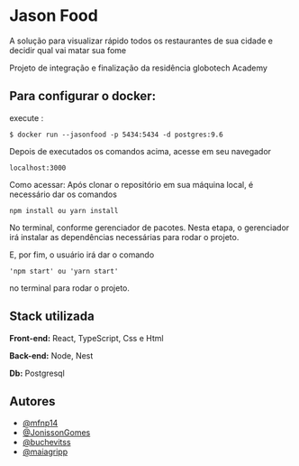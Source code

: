 
# Jason Food

A solução para visualizar rápido todos os restaurantes de sua cidade e decidir qual vai matar sua fome

Projeto de integração e finalização da residência globotech Academy 

## Para configurar o docker:
 execute : 
 ```
 $ docker run --jasonfood -p 5434:5434 -d postgres:9.6

 ```
 Depois de executados os comandos acima, acesse em seu navegador
 ```
 localhost:3000
 ```

 Como acessar:
 Após clonar o repositório em sua máquina local, é necessário dar os comandos 
 ```
 npm install ou yarn install
 ```
 No terminal, conforme gerenciador de pacotes. Nesta etapa, o gerenciador irá instalar as dependências necessárias para rodar o projeto.

E, por fim, o usuário irá dar o comando 
```
'npm start' ou 'yarn start' 
```
no terminal para rodar o projeto.


## Stack utilizada

**Front-end:** React, TypeScript, Css e Html

**Back-end:** Node, Nest

**Db:** Postgresql


## Autores

- [@mfnp14](https://github.com/mfnp14)
- [@JonissonGomes](https://github.com/JonissonGomes)
- [@buchevitss](https://github.com/buchevitss)
- [@maiagripp](https://github.com/maiagripp)


